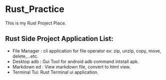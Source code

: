 # Rust_Practice
This is my Rust Project Place.

## Rust Side Project Application List:

* File Manager : cli application for file operator ex: zip, unzip, copy, move, delete,...etc.
* Desktop adb : Gui Tool for android adb command intstall apk.
* Markdown ed : View markdown file, convert to html view.
* Terminal Tui: Rust Terminal ui application.
